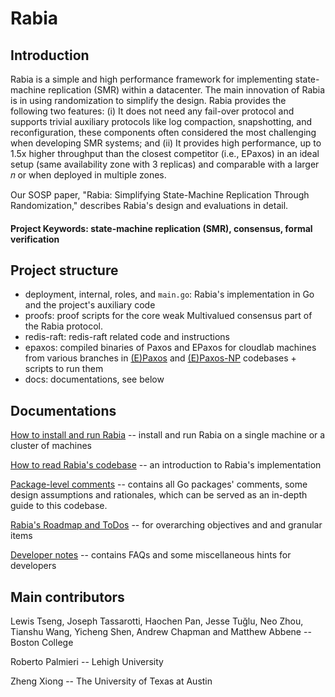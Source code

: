 # Rabia

## Introduction

Rabia is a simple and high performance framework for implementing state-machine replication (SMR) within a datacenter. 
The main innovation of Rabia is in using randomization to simplify the design. Rabia provides the following two features: 
(i) It does not need any fail-over protocol and supports trivial auxiliary protocols like log compaction, snapshotting, 
and reconfiguration, these components often considered the most challenging when developing SMR systems; and (ii) It
provides high performance, up to 1.5x higher throughput than the closest competitor (i.e., EPaxos) in an ideal setup 
(same availability zone with 3 replicas) and comparable with a larger 𝑛 or when deployed in multiple zones. 

Our SOSP paper, "Rabia: Simplifying State-Machine Replication
Through Randomization," describes Rabia's design and evaluations in detail.

#### Project Keywords: state-machine replication (SMR), consensus, formal verification

## Project structure
- deployment, internal, roles, and `main.go`: Rabia's implementation in Go and the project's auxiliary code
- proofs: proof scripts for the core weak Multivalued consensus part of the Rabia protocol.
- redis-raft: redis-raft related code and instructions
- epaxos: compiled binaries of Paxos and EPaxos for cloudlab machines from various branches in [(E)Paxos](https://github.com/zhouaea/epaxos) and 
  [(E)Paxos-NP](https://github.com/zhouaea/epaxos-single) codebases + scripts to run them
- docs: documentations, see below

## Documentations

[How to install and run Rabia](docs/run-rabia.md) -- install and run Rabia on a single machine or a cluster of machines

[How to read Rabia's codebase](docs/read-rabia.md) -- an introduction to Rabia's implementation

[Package-level comments](docs/package-level-comments.md) -- contains all Go packages' comments, some design assumptions
and rationales, which can be served as an in-depth guide to this codebase. 

[Rabia's Roadmap and ToDos](docs/rabia-todo.md) -- for overarching objectives and and granular items

[Developer notes](docs/notes-for-developers.md) -- contains FAQs and some miscellaneous hints for developers

## Main contributors

Lewis Tseng, Joseph Tassarotti, Haochen Pan, Jesse Tuğlu, 
Neo Zhou, Tianshu Wang, Yicheng Shen, Andrew Chapman and Matthew Abbene -- Boston College

Roberto Palmieri -- Lehigh University

Zheng Xiong -- The University of Texas at Austin

